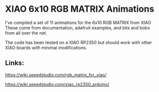 # XIAO 6x10 RGB MATRIX Animations

I've compiled a set of 11 animations for the 6x10 RGB MATRIX from XIAO      
These come from documentation, adafruit examples, and bits and bobs      
from all over the net.

The code has been tested on a XIAO RP2350 but should work with other      
XIAO boards with minimal modifications.

## Links:

https://wiki.seeedstudio.com/rgb_matrix_for_xiao/

https://wiki.seeedstudio.com/xiao_rp2350_arduino/

